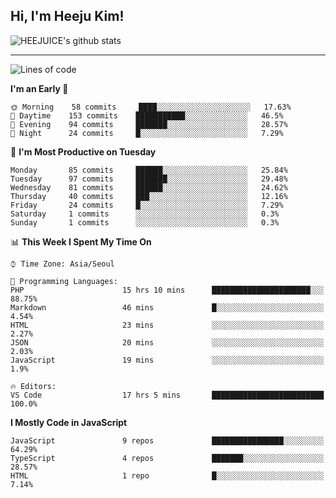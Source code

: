 ## Hi, I'm Heeju Kim!

![HEEJUICE's github stats](https://github-readme-stats.vercel.app/api?username=HEEJUICE&show_icons=true)

---
<!--START_SECTION:waka-->
![Lines of code](https://img.shields.io/badge/From%20Hello%20World%20I%27ve%20Written-8.1%20million%20lines%20of%20code-blue)

**I'm an Early 🐤** 

```text
🌞 Morning    58 commits     ████░░░░░░░░░░░░░░░░░░░░░   17.63% 
🌆 Daytime    153 commits    ███████████░░░░░░░░░░░░░░   46.5% 
🌃 Evening    94 commits     ███████░░░░░░░░░░░░░░░░░░   28.57% 
🌙 Night      24 commits     █░░░░░░░░░░░░░░░░░░░░░░░░   7.29%

```
📅 **I'm Most Productive on Tuesday** 

```text
Monday       85 commits     ██████░░░░░░░░░░░░░░░░░░░   25.84% 
Tuesday      97 commits     ███████░░░░░░░░░░░░░░░░░░   29.48% 
Wednesday    81 commits     ██████░░░░░░░░░░░░░░░░░░░   24.62% 
Thursday     40 commits     ███░░░░░░░░░░░░░░░░░░░░░░   12.16% 
Friday       24 commits     █░░░░░░░░░░░░░░░░░░░░░░░░   7.29% 
Saturday     1 commits      ░░░░░░░░░░░░░░░░░░░░░░░░░   0.3% 
Sunday       1 commits      ░░░░░░░░░░░░░░░░░░░░░░░░░   0.3%

```


📊 **This Week I Spent My Time On** 

```text
⌚︎ Time Zone: Asia/Seoul

💬 Programming Languages: 
PHP                      15 hrs 10 mins      ██████████████████████░░░   88.75% 
Markdown                 46 mins             █░░░░░░░░░░░░░░░░░░░░░░░░   4.54% 
HTML                     23 mins             ░░░░░░░░░░░░░░░░░░░░░░░░░   2.27% 
JSON                     20 mins             ░░░░░░░░░░░░░░░░░░░░░░░░░   2.03% 
JavaScript               19 mins             ░░░░░░░░░░░░░░░░░░░░░░░░░   1.9%

🔥 Editors: 
VS Code                  17 hrs 5 mins       █████████████████████████   100.0%

```

**I Mostly Code in JavaScript** 

```text
JavaScript               9 repos             ████████████████░░░░░░░░░   64.29% 
TypeScript               4 repos             ███████░░░░░░░░░░░░░░░░░░   28.57% 
HTML                     1 repo              █░░░░░░░░░░░░░░░░░░░░░░░░   7.14%

```



<!--END_SECTION:waka-->

